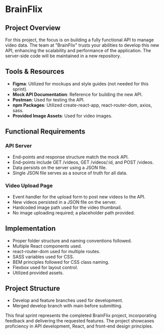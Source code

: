 # BrainFlix

## Project Overview

For this project, the focus is on building a fully functional API to manage video data. The team at "BrainFlix" trusts your abilities to develop this new API, enhancing the scalability and performance of the application. The server-side code will be maintained in a new repository.

## Tools & Resources

- **Figma**: Utilized for mockups and style guides (not needed for this sprint).
- **Mock API Documentation**: Reference for building the new API.
- **Postman**: Used for testing the API.
- **npm Packages**: Utilized create-react-app, react-router-dom, axios, sass.
- **Provided Image Assets**: Used for video images.

## Functional Requirements

### API Server

- End-points and response structure match the mock API.
- End-points include GET /videos, GET /videos/:id, and POST /videos.
- Data persists on the server using a JSON file.
- Single JSON file serves as a source of truth for all data.

### Video Upload Page

- Event handler for the upload form to post new videos to the API.
- New videos persisted in a JSON file on the server.
- Hardcoded image path used for the video thumbnail.
- No image uploading required; a placeholder path provided.


## Implementation

- Proper folder structure and naming conventions followed.
- Multiple React components used.
- react-router-dom used for multiple routes.
- SASS variables used for CSS.
- BEM principles followed for CSS class naming.
- Flexbox used for layout control.
- Utilized provided assets.


## Project Structure

- Develop and feature branches used for development.
- Merged develop branch with main before submitting.

This final sprint represents the completed BrainFlix project, incorporating feedback and delivering the requested features. The project showcases proficiency in API development, React, and front-end design principles.
